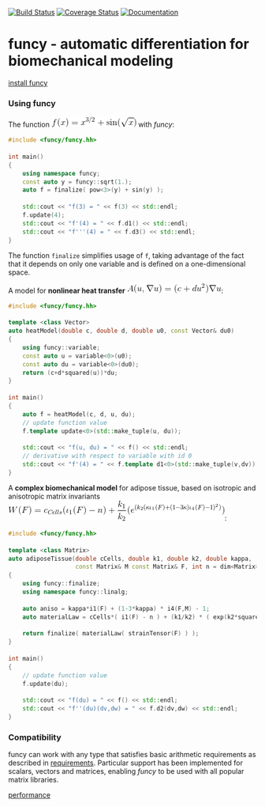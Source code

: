 [![Build Status](https://travis-ci.org/lubkoll/funcy.svg?branch=master)](https://travis-ci.org/lubkoll/funcy)
[![Coverage Status](https://coveralls.io/repos/github/lubkoll/funcy/badge.svg?branch=master)](https://coveralls.io/github/lubkoll/funcy?branch=master)
[![Documentation](https://codedocs.xyz/lubkoll/funcy.svg)](https://codedocs.xyz/lubkoll/funcy/)
# funcy - automatic differentiation for biomechanical modeling

[install funcy](INSTALL.md)

### Using funcy

The function <img src=doc/Eq1.gif title="f(x) = x^{3/2}+\sin(\sqrt{x})" /> with *funcy*:
```cpp
#include <funcy/funcy.hh>

int main()
{
    using namespace funcy;
    const auto y = funcy::sqrt(1.);
    auto f = finalize( pow<3>(y) + sin(y) );

    std::cout << "f(3) = " << f(3) << std::endl;
    f.update(4);
    std::cout << "f'(4) = " << f.d1() << std::endl;
    std::cout << "f'''(4) = " << f.d3() << std::endl;
}
```
The function `finalize` simplifies usage of `f`, taking advantage of the fact that it depends on only one variable and is defined on a one-dimensional space.

A model for **nonlinear heat transfer** <img src=doc/Eq2.gif title="A(u,\nabla u)=(c+du^2)\nabla u" />:
```cpp
#include <funcy/funcy.hh>

template <class Vector>
auto heatModel(double c, double d, double u0, const Vector& du0)
{
    using funcy::variable;
    const auto u = variable<0>(u0);
    const auto du = variable<0>(du0);
    return (c+d*squared(u))*du;
}

int main()
{
    auto f = heatModel(c, d, u, du);
    // update function value
    f.template update<0>(std::make_tuple(u, du));

    std::cout << "f(u, du) = " << f() << std::endl;
    // derivative with respect to variable with id 0
    std::cout << "f'(4) = " << f.template d1<0>(std::make_tuple(v,dv)) << std::endl;
}
```

A **complex biomechanical model** for adipose tissue, based on isotropic and anisotropic matrix invariants <img src=doc/Eq3.gif/>:
```cpp
#include <funcy/funcy.hh>

template <class Matrix>
auto adiposeTissue(double cCells, double k1, double k2, double kappa,
                   const Matrix& M const Matrix& F, int n = dim<Matrix>())
{
    using funcy::finalize;
    using namespace funcy::linalg;

    auto aniso = kappa*i1(F) + (1-3*kappa) * i4(F,M) - 1;
    auto materialLaw = cCells*( i1(F) - n ) + (k1/k2) * ( exp(k2*squared(aniso)) - 1 );

    return finalize( materialLaw( strainTensor(F) ) );
}

int main()
{
    // update function value
    f.update(du);

    std::cout << "f(du) = " << f() << std::endl;
    std::cout << "f''(du)(dv,dw) = " << f.d2(dv,dw) << std::endl;
}
```


### Compatibility

funcy can work with any type that satisfies basic arithmetic requirements as described in [requirements](REQUIREMENTS.md). Particular support has been implemented for scalars, vectors and matrices, enabling *funcy* to be used with all popular matrix libraries.


[performance](PERFORMANCE.md)
